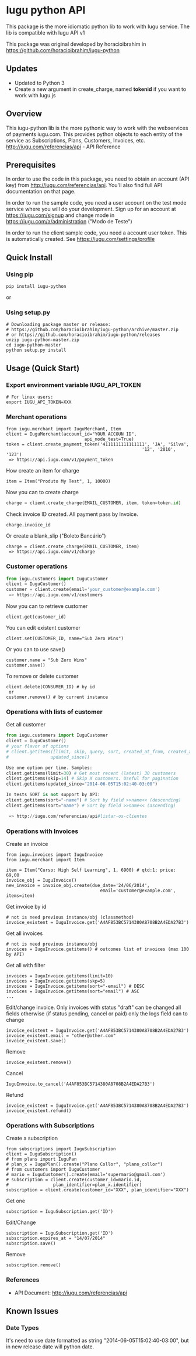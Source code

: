 Iugu python API
============================================

This package is the more idiomatic python lib to work with Iugu service. The lib is compatible with
Iugu API v1

This package was original developed by horacioibrahim  in https://github.com/horacioibrahim/iugu-python

Updates
-------

- Updated to Python 3
- Create a new argument in create_charge, named **tokenid**  if you want to work with Iugu.js


Overview
--------

This iugu-python lib is the more pythonic way to work with the webservices of payments iugu.com. This provides python objects to each entity of the service as Subscriptions, Plans, Customers, Invoices, etc. http://iugu.com/referencias/api - API Reference

Prerequisites
-------------
In order to use the code in this package, you need to obtain an account
(API key) from http://iugu.com/referencias/api. You'll also find full API
documentation on that page.

In order to run the sample code, you need a user account on the test mode
service where you will do your development. Sign up for an account at
https://iugu.com/signup and change mode in https://iugu.com/a/administration
("Modo de Teste")

In order to run the client sample code, you need a account user token. This is
automatically created. See https://iugu.com/settings/profile

Quick Install
-----
### Using pip ###
```
pip install iugu-python
```
or
### Using setup.py ###
```
# Downloading package master or release:
# https://github.com/horacioibrahim/iugu-python/archive/master.zip
# or https://github.com/horacioibrahim/iugu-python/releases
unzip iugu-python-master.zip
cd iugu-python-master
python setup.py install
```

Usage (Quick Start)
-----
### Export environment variable IUGU_API_TOKEN ###
```
# For linux users:
export IUGU_API_TOKEN=XXX
```
### Merchant operations ###
```
from iugu.merchant import IuguMerchant, Item
client = IuguMerchant(account_id="YOUR ACCOUN ID",
                              api_mode_test=True)
token = client.create_payment_token('4111111111111111', 'JA', 'Silva',
                                                    '12', '2010', '123')
 => https://api.iugu.com/v1/payment_token
```
How create an item for charge
```
item = Item("Produto My Test", 1, 10000)
```
Now you can to create charge
```python
charge = client.create_charge(EMAIL_CUSTOMER, item, token=token.id)
```
Check invoice ID created. All payment pass by Invoice.
```
charge.invoice_id
```
Or create a blank_slip ("Boleto Bancário")
```
charge = client.create_charge(EMAIL_CUSTOMER, item)
 => https://api.iugu.com/v1/charge
```
### Customer operations ###
```python
from iugu.customers import IuguCustomer
client = IuguCustomer()
customer = client.create(email='your_customer@example.com')
 => https://api.iugu.com/v1/customers
```
Now you can to retrieve customer
```
client.get(customer_id)
```
You can edit existent customer
```
client.set(CUSTOMER_ID, name="Sub Zero Wins")
```
Or you can to use save()
```
customer.name = "Sub Zero Wins"
customer.save()
```
To remove or delete customer
```
client.delete(CONSUMER_ID) # by id
 or
customer.remove() # by current instance
```
### Operations with lists of customer ###
Get all customer
```python
from iugu.customers import IuguCustomer
client = IuguCustomer()
# your flavor of options
# client.getitems([limit, skip, query, sort, created_at_from, created_at_to,
#                updated_since])

Use one option per time. Samples:
client.getitems(limit=30) # Get most recent (latest) 30 customers
client.getitems(skip=14) # Skip X customers. Useful for pagination
client.getitems(updated_since="2014-06-05T15:02:40-03:00")

In tests SORT is not support by API:
client.getitems(sort="-name") # Sort by field >>name<< (descending)
client.getitems(sort="name") # Sort by field >>name<< (ascending)

 => http://iugu.com/referencias/api#listar-os-clientes
```
### Operations with Invoices ###
Create an invoice
```
from iugu.invoices import IuguInvoice
from iugu.merchant import Item

item = Item("Curso: High Self Learning", 1, 6900) # qtd:1; price: 69,00
invoice_obj = IuguInvoice()
new_invoice = invoice_obj.create(due_date='24/06/2014',
                                    email='customer@example.com', items=item)
```
Get invoice by id
```
# not is need previous instance/obj (classmethod)
invoice_existent = IuguInvoice.get('A4AF853BC5714380A8708B2A4EDA27B3')
```
Get all invoices
```
# not is need previous instance/obj
invoices = IuguInvoice.getitems() # outcomes list of invoices (max 100 by API)
```
Get all with filter
```
invoices = IuguInvoice.getitems(limit=10)
invoices = IuguInvoice.getitems(skp=5)
invoices = IuguInvoice.getitems(sort="-email") # DESC
invoices = IuguInvoice.getitems(sort="email") # ASC
...
```
Edit/change invoice. Only invoices with status "draft" can be changed all fields
otherwise (if status pending, cancel or paid) only the logs field can to change
```
invoice_existent = IuguInvoice.get('A4AF853BC5714380A8708B2A4EDA27B3')
invoice_existent.email = "other@other.com"
invoice_existent.save()
```
Remove
```
invoice_existent.remove()
```
Cancel
```
IuguInvoice.to_cancel('A4AF853BC5714380A8708B2A4EDA27B3')
```
Refund
```
invoice_existent = IuguInvoice.get('A4AF853BC5714380A8708B2A4EDA27B3')
invoice_existent.refund()
```
### Operations with Subscriptions ###
Create a subscription
```
from subscriptions import IuguSubscription
client = IuguSubscription()
# from plans import IuguPan
# plan_x = IuguPlan().create("Plano Collor", "plano_collor")
# from customers import IuguCustomer
# mario = IuguCustomer().create(email='supermario@gmail.com')
# subscription = client.create(customer_id=mario.id,
#                 plan_identifier=plan_x.identifier)
subscription = client.create(customer_id="XXX", plan_identifier="XXX")
```
Get one
```
subscription = IuguSubscription.get('ID')
```
Edit/Change
```
subscription = IuguSubscription.get('ID')
subscription.expires_at = "14/07/2014"
subscription.save()
```
Remove
```
subscription.remove()
```

### References ###
- API Document: http://iugu.com/referencias/api


Known Issues
------------
### Date Types ###
It's need to use date formatted as string "2014-06-05T15:02:40-03:00",
but in new release date will python date.

